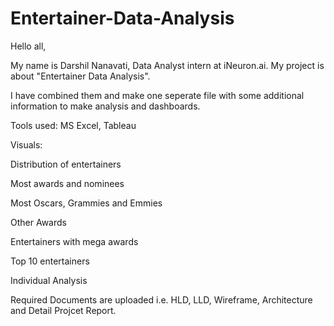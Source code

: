 # Entertainer-Data-Analysis

Hello all,

My name is Darshil Nanavati, Data Analyst intern at iNeuron.ai. My project is about "Entertainer Data Analysis".

I have combined them and make one seperate file with some additional information to make analysis and dashboards.

Tools used: MS Excel, Tableau

Visuals:

Distribution of entertainers

Most awards and nominees

Most Oscars, Grammies and Emmies

Other Awards

Entertainers with mega awards

Top 10 entertainers

Individual Analysis

Required Documents are uploaded i.e. HLD, LLD, Wireframe, Architecture and Detail Projcet Report.
